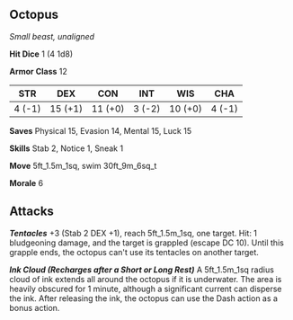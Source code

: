 ## Octopus

*Small beast, unaligned*

**Hit Dice** 1 (4 1d8)

**Armor Class** 12

| STR     | DEX     | CON     | INT     | WIS     | CHA     |
|---------|---------|---------|---------|---------|---------|
|  4 (-1) | 15 (+1) | 11 (+0) |  3 (-2) | 10 (+0) |  4 (-1) |

**Saves** Physical 15, Evasion 14, Mental 15, Luck 15

**Skills** Stab 2, Notice 1, Sneak 1

**Move** 5ft\_1.5m\_1sq, swim 30ft\_9m\_6sq\_t

**Morale** 6

## Attacks

***Tentacles*** +3 (Stab 2 DEX +1), reach 5ft\_1.5m\_1sq, one target. Hit: 1 bludgeoning damage, and the target is grappled (escape DC 10). Until this grapple ends, the octopus can't use its tentacles on another target.

***Ink Cloud (Recharges after a Short or Long Rest)*** A 5ft\_1.5m\_1sq radius cloud of ink extends all around the octopus if it is underwater. The area is heavily obscured for 1 minute, although a significant current can disperse the ink. After releasing the ink, the octopus can use the Dash action as a bonus action.

